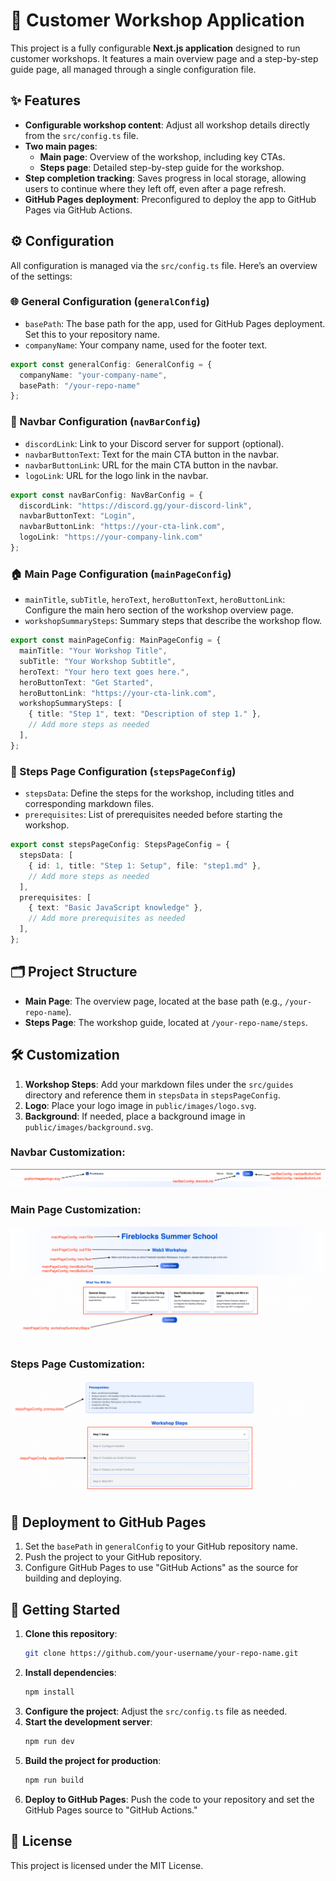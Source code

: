 # 🎉 Customer Workshop Application

This project is a fully configurable **Next.js application** designed to run customer workshops. It features a main overview page and a step-by-step guide page, all managed through a single configuration file.

## ✨ Features

- **Configurable workshop content**: Adjust all workshop details directly from the `src/config.ts` file.
- **Two main pages**:
  - **Main page**: Overview of the workshop, including key CTAs.
  - **Steps page**: Detailed step-by-step guide for the workshop.
- **Step completion tracking**: Saves progress in local storage, allowing users to continue where they left off, even after a page refresh.
- **GitHub Pages deployment**: Preconfigured to deploy the app to GitHub Pages via GitHub Actions.

## ⚙️ Configuration

All configuration is managed via the `src/config.ts` file. Here’s an overview of the settings:

### 🌐 General Configuration (`generalConfig`)
- `basePath`: The base path for the app, used for GitHub Pages deployment. Set this to your repository name.
- `companyName`: Your company name, used for the footer text.

```typescript
export const generalConfig: GeneralConfig = {
  companyName: "your-company-name",
  basePath: "/your-repo-name"
};
```

### 🔗 Navbar Configuration (`navBarConfig`)
- `discordLink`: Link to your Discord server for support (optional).
- `navbarButtonText`: Text for the main CTA button in the navbar.
- `navbarButtonLink`: URL for the main CTA button in the navbar.
- `logoLink`: URL for the logo link in the navbar.

```typescript
export const navBarConfig: NavBarConfig = {
  discordLink: "https://discord.gg/your-discord-link",
  navbarButtonText: "Login",
  navbarButtonLink: "https://your-cta-link.com",
  logoLink: "https://your-company-link.com"
};
```

### 🏠 Main Page Configuration (`mainPageConfig`)
- `mainTitle`, `subTitle`, `heroText`, `heroButtonText`, `heroButtonLink`: Configure the main hero section of the workshop overview page.
- `workshopSummarySteps`: Summary steps that describe the workshop flow.

```typescript
export const mainPageConfig: MainPageConfig = {
  mainTitle: "Your Workshop Title",
  subTitle: "Your Workshop Subtitle",
  heroText: "Your hero text goes here.",
  heroButtonText: "Get Started",
  heroButtonLink: "https://your-cta-link.com",
  workshopSummarySteps: [
    { title: "Step 1", text: "Description of step 1." },
    // Add more steps as needed
  ],
};
```

### 📝 Steps Page Configuration (`stepsPageConfig`)
- `stepsData`: Define the steps for the workshop, including titles and corresponding markdown files.
- `prerequisites`: List of prerequisites needed before starting the workshop.

```typescript
export const stepsPageConfig: StepsPageConfig = {
  stepsData: [
    { id: 1, title: "Step 1: Setup", file: "step1.md" },
    // Add more steps as needed
  ],
  prerequisites: [
    { text: "Basic JavaScript knowledge" },
    // Add more prerequisites as needed
  ],
};
```

## 🗂️ Project Structure

- **Main Page**: The overview page, located at the base path (e.g., `/your-repo-name`).
- **Steps Page**: The workshop guide, located at `/your-repo-name/steps`.

## 🛠️ Customization

1. **Workshop Steps**: Add your markdown files under the `src/guides` directory and reference them in `stepsData` in `stepsPageConfig`.
2. **Logo**: Place your logo image in `public/images/logo.svg`.
3. **Background**: If needed, place a background image in `public/images/background.svg`.

### Navbar Customization:
![Navbar Customization](public/docs/images/navbar.png)

### Main Page Customization:
![Main Page Customization](public/docs/images/mainPage.png)

### Steps Page Customization:
![Steps Page Customization](public/docs/images/stepsPage.png)

## 🚀 Deployment to GitHub Pages

1. Set the `basePath` in `generalConfig` to your GitHub repository name.
2. Push the project to your GitHub repository.
3. Configure GitHub Pages to use "GitHub Actions" as the source for building and deploying.

## 🏁 Getting Started

1. **Clone this repository**:
   ```bash
   git clone https://github.com/your-username/your-repo-name.git
   ```
2. **Install dependencies**:
   ```bash
   npm install
   ```
3. **Configure the project**:
   Adjust the `src/config.ts` file as needed.
4. **Start the development server**:
   ```bash
   npm run dev
   ```
5. **Build the project for production**:
   ```bash
   npm run build
   ```
6. **Deploy to GitHub Pages**:
   Push the code to your repository and set the GitHub Pages source to "GitHub Actions."

## 📜 License

This project is licensed under the MIT License.

